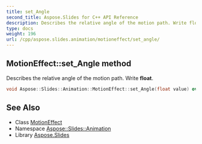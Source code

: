 ```yaml
---
title: set_Angle
second_title: Aspose.Slides for C++ API Reference
description: Describes the relative angle of the motion path. Write float.
type: docs
weight: 196
url: /cpp/aspose.slides.animation/motioneffect/set_angle/
---
```

## MotionEffect::set_Angle method


Describes the relative angle of the motion path. Write **float**.

```cpp
void Aspose::Slides::Animation::MotionEffect::set_Angle(float value) override
```

## See Also

* Class [MotionEffect](../)
* Namespace [Aspose::Slides::Animation](../../)
* Library [Aspose.Slides](../../../)
